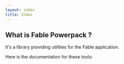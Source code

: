```yaml
---
layout: index
title: Index
---
```


## What is Fable Powerpack ?

It's a library providing utilities for the Fable application.

Here is the documentation for these tools: